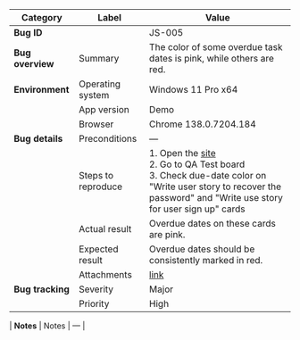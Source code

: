 | **Category** | **Label** | **Value** |
|---|---|---|
| **Bug ID** |  | JS-005 |
| **Bug overview** | Summary | The color of some overdue task dates is pink, while others are red. |
| **Environment** | Operating system | Windows 11 Pro x64 |
|  | App version | Demo |
|  | Browser | Chrome 138.0.7204.184 |
| **Bug details** | Preconditions | — |
|  | Steps to reproduce | 1. Open the [site](https://mate-academy-images.s3.eu-central-1.amazonaws.com/c8907025538486ce4c46981003fc83bc_da130fe234.png)<br>2. Go to QA Test board<br>3. Check due-date color on "Write user story to recover the password" and "Write use story for user sign up" cards |
|  | Actual result | Overdue dates on these cards are pink. |
|  | Expected result | Overdue dates should be consistently marked in red. |
|  | Attachments | [link](https://github.com/Roksolana-K/qa-portfolio/blob/main/bugs-from-screenshot/attachments/JS-005.png) |
| **Bug tracking** | Severity | Major |
|  | Priority | High |

| **Notes** | Notes | — |
